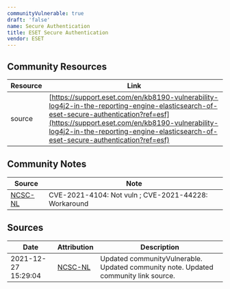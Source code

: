 ```yaml
---
communityVulnerable: true
draft: 'false'
name: Secure Authentication
title: ESET Secure Authentication
vendor: ESET
---
```



## Community Resources
| Resource | Link |
| --- | --- |
| source | [https://support.eset.com/en/kb8190-vulnerability-log4j2-in-the-reporting-engine-elasticsearch-of-eset-secure-authentication?ref=esf](https://support.eset.com/en/kb8190-vulnerability-log4j2-in-the-reporting-engine-elasticsearch-of-eset-secure-authentication?ref=esf) |

## Community Notes
| Source | Note |
| --- | --- |
| [NCSC-NL](https://github.com/NCSC-NL/log4shell/blob/main/software/README.md) | CVE-2021-4104: Not vuln ; CVE-2021-44228: Workaround </ul> |

## Sources
| Date | Attribution | Description |
| --- | --- | --- |
| 2021-12-27 15:29:04 | [NCSC-NL](https://github.com/NCSC-NL/log4shell/blob/main/software/README.md) | Updated communityVulnerable. Updated community note. Updated community link source.  |
